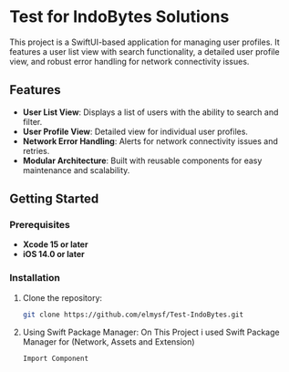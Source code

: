 # Test for IndoBytes Solutions

This project is a SwiftUI-based application for managing user profiles. It features a user list view with search functionality, a detailed user profile view, and robust error handling for network connectivity issues.

## Features

- **User List View**: Displays a list of users with the ability to search and filter.
- **User Profile View**: Detailed view for individual user profiles.
- **Network Error Handling**: Alerts for network connectivity issues and retries.
- **Modular Architecture**: Built with reusable components for easy maintenance and scalability.

## Getting Started

### Prerequisites

- **Xcode 15 or later**
- **iOS 14.0 or later**

### Installation

1. Clone the repository:
   ```sh
   git clone https://github.com/elmysf/Test-IndoBytes.git
   
2. Using Swift Package Manager:
   On This Project i used Swift Package Manager for (Network, Assets and Extension)
   ```
   Import Component
   ```
